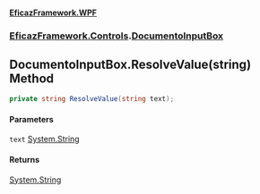#### [EficazFramework.WPF](EficazFrameworkWPF.md 'EficazFramework WPF')
### [EficazFramework.Controls](EficazFrameworkWPF.md#EficazFramework.Controls 'EficazFramework.Controls').[DocumentoInputBox](EficazFramework.Controls/DocumentoInputBox.md 'EficazFramework.Controls.DocumentoInputBox')

## DocumentoInputBox.ResolveValue(string) Method

```csharp
private string ResolveValue(string text);
```
#### Parameters

<a name='EficazFramework.Controls.DocumentoInputBox.ResolveValue(string).text'></a>

`text` [System.String](https://docs.microsoft.com/en-us/dotnet/api/System.String 'System.String')

#### Returns
[System.String](https://docs.microsoft.com/en-us/dotnet/api/System.String 'System.String')